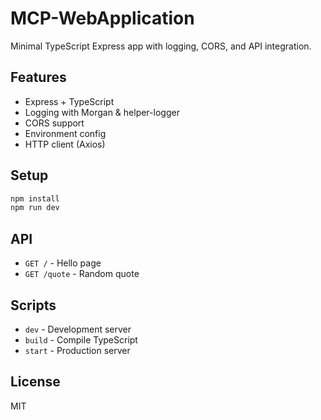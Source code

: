 # MCP-WebApplication

Minimal TypeScript Express app with logging, CORS, and API integration.

## Features

- Express + TypeScript
- Logging with Morgan & helper-logger
- CORS support
- Environment config
- HTTP client (Axios)

## Setup

```bash
npm install
npm run dev
```

## API

- `GET /` - Hello page
- `GET /quote` - Random quote

## Scripts

- `dev` - Development server
- `build` - Compile TypeScript
- `start` - Production server

## License

MIT
